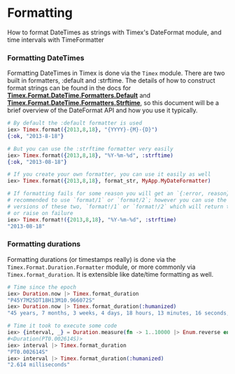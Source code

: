 # Formatting

How to format DateTimes as strings with Timex's DateFormat module, and time intervals with TimeFormatter

### Formatting DateTimes

Formatting DateTimes in Timex is done via the `Timex` module. There are two built in formatters, :default and :strftime. The details of how to construct format strings can be found in the docs for **[Timex.Format.DateTime.Formatters.Default](http://hexdocs.pm/timex/Timex.Format.DateTime.Formatters.Default.html)** and **[Timex.Format.DateTime.Formatters.Strftime](http://hexdocs.pm/timex/Timex.Format.DateTime.Formatters.StrftimeFormatter.html)**, so this document will be a brief overview of the DateFormat API and how you use it typically.

```elixir
# By default the :default formatter is used
iex> Timex.format({2013,8,18}, "{YYYY}-{M}-{D}")
{:ok, "2013-8-18"}

# But you can use the :strftime formatter very easily
iex> Timex.format({2013,8,18}, "%Y-%m-%d", :strftime)
{:ok, "2013-08-18"}

# If you create your own formatter, you can use it easily as well
iex> Timex.format({2013,8,18}, format_str, MyApp.MyDateFormatter)

# If formatting fails for some reason you will get an `{:error, reason}` tuple, so it's
# recommended to use `format/1` or `format/2`; however you can use the "bang"
# versions of these two, `format!/1` or `format!/2` which will return the result directly,
# or raise on failure
iex> Timex.format!({2013,8,18}, "%Y-%m-%d", :strftime)
"2013-08-18"
```

### Formatting durations

Formatting durations (or timestamps really) is done via the `Timex.Format.Duration.Formatter` module, or more commonly via `Timex.format_duration`. It is extensible like date/time formatting as well.

```elixir
# Time since the epoch
iex> Duration.now |> Timex.format_duration
"P45Y7M25DT18H13M10.966072S"
iex> Duration.now |> Timex.format_duration(:humanized)
"45 years, 7 months, 3 weeks, 4 days, 18 hours, 13 minutes, 16 seconds, 141.422 milliseconds"

# Time it took to execute some code
iex> {interval, _} = Duration.measure(fn -> 1..10000 |> Enum.reverse end)
#<Duration(PT0.002614S)>
iex> interval |> Timex.format_duration
"PT0.002614S"
iex> interval |> Timex.format_duration(:humanized)
"2.614 milliseconds"
```
